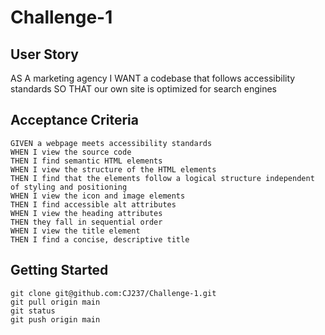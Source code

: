 # Challenge-1

## User Story

AS A marketing agency
I WANT a codebase that follows accessibility standards
SO THAT our own site is optimized for search engines

## Acceptance Criteria
```
GIVEN a webpage meets accessibility standards
WHEN I view the source code
THEN I find semantic HTML elements
WHEN I view the structure of the HTML elements
THEN I find that the elements follow a logical structure independent of styling and positioning
WHEN I view the icon and image elements
THEN I find accessible alt attributes
WHEN I view the heading attributes
THEN they fall in sequential order
WHEN I view the title element
THEN I find a concise, descriptive title
```
## Getting Started
```
git clone git@github.com:CJ237/Challenge-1.git
git pull origin main
git status
git push origin main
```

